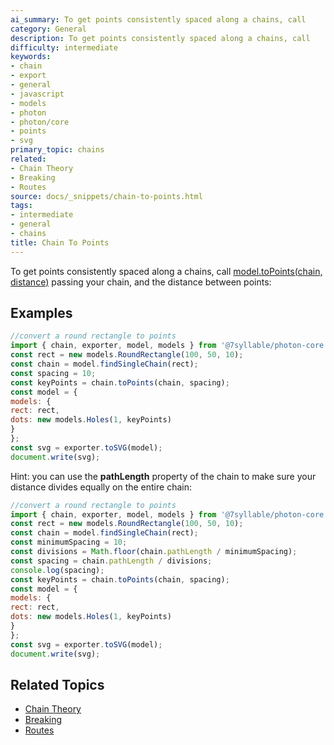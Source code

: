 ```yaml
---
ai_summary: To get points consistently spaced along a chains, call
category: General
description: To get points consistently spaced along a chains, call
difficulty: intermediate
keywords:
- chain
- export
- general
- javascript
- models
- photon
- photon/core
- points
- svg
primary_topic: chains
related:
- Chain Theory
- Breaking
- Routes
source: docs/_snippets/chain-to-points.html
tags:
- intermediate
- general
- chains
title: Chain To Points
---
```

To get points consistently spaced along a chains, call
[model.toPoints(chain, distance)](../api/modules/core_chain.html#topoints)
passing your chain, and the distance between points:

## Examples

```javascript
//convert a round rectangle to points
import { chain, exporter, model, models } from '@7syllable/photon-core';
const rect = new models.RoundRectangle(100, 50, 10);
const chain = model.findSingleChain(rect);
const spacing = 10;
const keyPoints = chain.toPoints(chain, spacing);
const model = {
models: {
rect: rect,
dots: new models.Holes(1, keyPoints)
}
};
const svg = exporter.toSVG(model);
document.write(svg);
```
Hint: you can use the **pathLength** property of the chain to make sure your distance divides equally on the entire chain:
```javascript
//convert a round rectangle to points
import { chain, exporter, model, models } from '@7syllable/photon-core';
const rect = new models.RoundRectangle(100, 50, 10);
const chain = model.findSingleChain(rect);
const minimumSpacing = 10;
const divisions = Math.floor(chain.pathLength / minimumSpacing);
const spacing = chain.pathLength / divisions;
console.log(spacing);
const keyPoints = chain.toPoints(chain, spacing);
const model = {
models: {
rect: rect,
dots: new models.Holes(1, keyPoints)
}
};
const svg = exporter.toSVG(model);
document.write(svg);
```

## Related Topics

- [Chain Theory](../index.md)
- [Breaking](../index.md)
- [Routes](../index.md)
